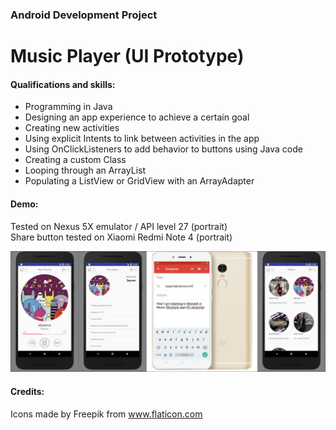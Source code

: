 ### Android Development Project
# Music Player (UI Prototype)

#### Qualifications and skills:
* Programming in Java
* Designing an app experience to achieve a certain goal
* Creating new activities
* Using explicit Intents to link between activities in the app
* Using OnClickListeners to add behavior to buttons using Java code
* Creating a custom Class
* Looping through an ArrayList
* Populating a ListView or GridView with an ArrayAdapter

#### Demo:

Tested on Nexus 5X emulator / API level 27 (portrait) <br>
Share button tested on Xiaomi Redmi Note 4 (portrait) 

![image](https://github.com/evanca/ABND_P4/blob/master/2018-03-16-Android%20Emulator%20-%20Nexus_5X_API_27_5554B.jpg?raw=true)

#### Credits: 

Icons made by Freepik from www.flaticon.com 

